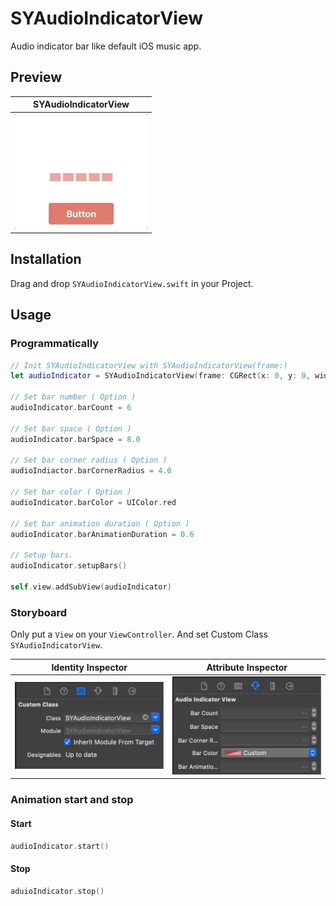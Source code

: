 # SYAudioIndicatorView
Audio indicator bar like default iOS music app.

## Preview  
| SYAudioIndicatorView |  
|:-:|
| ![SYAudioIndicatorView](https://github.com/hayabusabusa/SYAudioIndicatorView/blob/master/gifs/SYAudioIndicatorView.gif) |  

## Installation  
Drag and drop `SYAudioIndicatorView.swift` in your Project.

## Usage  
### Programmatically  
```swift
// Init SYAudioIndicatorView with SYAudioIndicatorView(frame:)
let audioIndicator = SYAudioIndicatorView(frame: CGRect(x: 0, y: 0, width: 100.0, height: 100.0))

// Set bar number ( Option )
audioIndicator.barCount = 6

// Set bar space ( Option )
audioIndicator.barSpace = 8.0

// Set bar corner radius ( Option )
audioIndiactor.barCornerRadius = 4.0

// Set bar color ( Option )
audioIndicator.barColor = UIColor.red

// Set bar animation duration ( Option )
audioIndicator.barAnimationDuration = 0.6

// Setup bars.
audioIndicator.setupBars()

self.view.addSubView(audioIndicator)
```

### Storyboard  
Only put a `View` on your `ViewController`. And set Custom Class `SYAudioIndicatorView`.  

| Identity Inspector | Attribute Inspector |  
|:-:|:-:|  
| ![view](https://github.com/hayabusabusa/SYAudioIndicatorView/blob/master/gifs/view.png) | ![settings](https://github.com/hayabusabusa/SYAudioIndicatorView/blob/master/gifs/settings.png) |

### Animation start and stop  
#### Start  
```swift
audioIndicator.start()
```

#### Stop  
```swift
aduioIndicator.stop()
```
